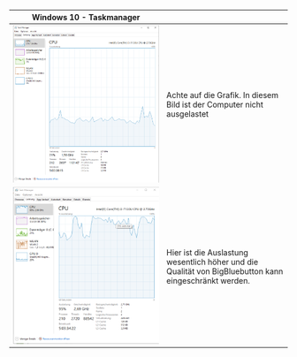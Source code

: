 
| Windows 10 - Taskmanager |      |
| ------------------------ | ---- |
| ![](/pics/windows_good.png)| Achte auf die Grafik. In diesem Bild ist der Computer nicht ausgelastet |
|  ![](/pics/windows_bad.png)| Hier ist die Auslastung wesentlich höher und die Qualität von BigBluebutton kann eingeschränkt werden.                                                          |

